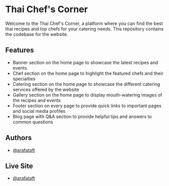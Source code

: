 
# Thai Chef's Corner


Welcome to the Thai Chef's Corner, a platform where you can find the best thai recipes and top chefs for your catering needs. This repository contains the codebase for the website.
## Features
- Banner section on the home page to showcase the latest recipes and events
- Chef section on the home page to highlight the featured chefs and their specialties
- Catering section on the home page to showcase the different catering services offered by the website
- Gallery section on the home page to display mouth-watering images of the recipes and events
- Footer section on every page to provide quick links to important pages and social media profiles
- Blog page with Q&A section to provide helpful tips and answers to common questions



## Authors

- [@arafataft](https://www.github.com/arafataft)

## Live Site

- [@arafataft](https://www.github.com/arafataft)

